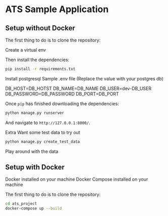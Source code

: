 # ATS Sample Application

## Setup without Docker

The first thing to do is to clone the repository:

Create a virtual env

Then install the dependencies:

```sh
pip install -r requirements.txt
```
Install postgresql
Sample .env file (Replace the value with your postgres db)

DB_HOST=DB_HOTST
DB_NAME=DB_NAME
DB_USER=dev-DB_USER
DB_PASSWORD=DB_PASSWORD
DB_PORT=DB_PORT

Once `pip` has finished downloading the dependencies:
```sh
python manage.py runserver
```
And navigate to `http://127.0.0.1:8000/`.

Extra
Want some test data to try out
```sh
python manage.py create_test_data
```
Play around with the data

## Setup with Docker

Docker installed on your machine
Docker Compose installed on your machine

The first thing to do is to clone the repository:

```sh
cd ats_project
docker-compose up --build
```
